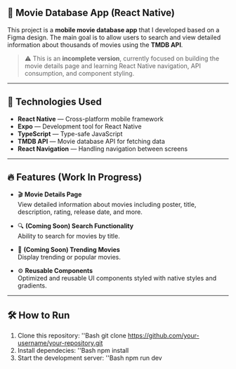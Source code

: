 ## 🎥 Movie Database App (React Native)

This project is a **mobile movie database app** that I developed based on a Figma design. The main goal is to allow users to search and view detailed information about thousands of movies using the **TMDB API**.

> ⚠️ This is an **incomplete version**, currently focused on building the movie details page and learning React Native navigation, API consumption, and component styling.

---

## 🚀 Technologies Used

- **React Native** — Cross-platform mobile framework
- **Expo** — Development tool for React Native
- **TypeScript** — Type-safe JavaScript
- **TMDB API** — Movie database API for fetching data
- **React Navigation** — Handling navigation between screens

---

## 🔥 Features (Work In Progress)

- 🎬 **Movie Details Page**  
  View detailed information about movies including poster, title, description, rating, release date, and more.

- 🔍 **(Coming Soon) Search Functionality**  
  Ability to search for movies by title.

- 🚀 **(Coming Soon) Trending Movies**  
  Display trending or popular movies.

- ⚙️ **Reusable Components**  
  Optimized and reusable UI components styled with native styles and gradients.

---
## 🛠️ How to Run

1. Clone this repository:
  ''Bash
  git clone https://github.com/your-username/your-repository.git
3. Install dependecies:
  ''Bash
  npm install
4. Start the development server:
  ''Bash
  npm run dev

